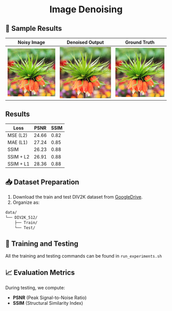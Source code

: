 # <p align="center"> Image Denoising</p>


## 📸 Sample Results

| Noisy Image | Denoised Output | Ground Truth |
|-------------|------------------|---------------|
| ![](outputs/test_img_dir/3_input_0.png) | ![](outputs/test_img_dir/3_output_0.png) | ![](outputs/test_img_dir/3_target_0.png) |

## Results
|    Loss   |  PSNR | SSIM |
|-----------|-------|------|
| MSE (L2)  | 24.66 | 0.82 |
| MAE (L1)  | 27.24 | 0.85 |
| SSIM      | 26.23 | 0.88 |
| SSIM + L2 | 26.91 | 0.88 |
| SSIM + L1 | 28.36 | 0.88 |

## 📥 Dataset Preparation

1. Download the train and test DIV2K dataset from [GoogleDrive](https://drive.google.com/drive/folders/1axZDefThLL6y0q1yjVMEkb4LIFfYVj85?usp=sharing).
2. Organize as:

```
data/
└── DIV2K_512/
    ├── Train/
    └── Test/
```

## 🎯 Training and Testing 

All the training and testing commands can be found in `run_experiments.sh`


## 📈 Evaluation Metrics

During testing, we compute:
- **PSNR** (Peak Signal-to-Noise Ratio)
- **SSIM** (Structural Similarity Index)
